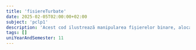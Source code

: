 ```yaml
---
title: 'fisiereTurbate'
date: 2025-02-05T02:00:00+02:00
subject: 'pclp1'
description: 'Acest cod ilustrează manipularea fișierelor binare, alocarea dinamică a memoriei pentru matrici, utilizarea pointerilor și transmiterea funcțiilor ca argumente. Concepte fundamentale C.'
tags: []
uniYearAndSemester: 11
---
```



